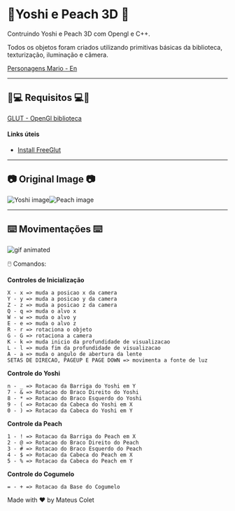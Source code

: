 # 🦕Yoshi e Peach 3D 👸

Contruindo Yoshi e Peach 3D com Opengl e C++. 

Todos os objetos foram criados utilizando primitivas básicas da biblioteca, texturização, iluminação e câmera.


[Personagens Mario - En](https://mario.nintendo.com/characters/)  

***

## 📃💻 Requisitos 💻📃
 

[GLUT - OpenGl biblioteca](http://freeglut.sourceforge.net/)

#### Links úteis
- [Install FreeGlut](https://www.youtube.com/watch?v=HtJAQS2YDCY&ab_channel=ThePentamollisProject)

***

##  📷 Original Image 📷 

![Yoshi image](https://mario.wiki.gallery/images/thumb/4/4d/Yoshi_-_Mario_Party_10.png/200px-Yoshi_-_Mario_Party_10.png)![Peach image](https://mario.wiki.gallery/images/thumb/2/21/MPSS_Peach.png/220px-MPSS_Peach.png) 

***

## ⌨️ Movimentações ⌨️	

![gif animated](https://user-images.githubusercontent.com/92803989/156390718-2b521b10-d4ba-4e2f-bd73-ef7e7306f094.gif)


🖱️ Comandos:

**Controles de Inicialização**

~~~
X - x => muda a posicao x da camera
Y - y => muda a posicao y da camera
Z - z => muda a posicao z da camera
Q - q => muda o alvo x
W - w => muda o alvo y
E - e => muda o alvo z
R - r => rotaciona o objeto
G - G => rotaciona a camera
K - k => muda inicio da profundidade de visualizacao
L - l => muda fim da profundidade de visualizacao
A - a => muda o angulo de abertura da lente
SETAS DE DIRECAO, PAGEUP E PAGE DOWN => movimenta a fonte de luz
~~~
**Controle do Yoshi** 
~~~
n - _ => Rotacao da Barriga do Yoshi em Y
7 - & => Rotacao do Braco Direito do Yoshi
8 - * => Rotacao do Braco Esquerdo do Yoshi
9 - ( => Rotacao da Cabeca do Yoshi em X
0 - ) => Rotacao da Cabeca do Yoshi em Y
~~~
**Controle da Peach** 
~~~
1 - ! => Rotacao da Barriga do Peach em X
2 - @ => Rotacao do Braco Direito do Peach
3 - # => Rotacao do Braco Esquerdo do Peach
4 - $ => Rotacao da Cabeca do Peach em X
5 - % => Rotacao da Cabeca do Peach em Y
~~~
**Controle do Cogumelo**
~~~
= - + => Rotacao da Base do Cogumelo
~~~

Made with :hearts: by Mateus Colet
